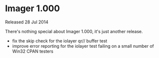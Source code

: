 # Imager 1.000

Released 28 Jul 2014

There's nothing special about Imager 1.000, it's just another release.
- fix the skip check for the iolayer qr// buffer test 
- improve error reporting for the iolayer test failing on a small number of Win32 CPAN testers